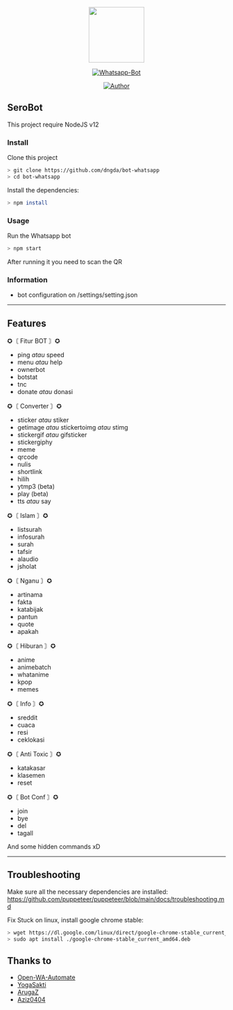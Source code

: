 <p align="center">
<img src="https://assets.stickpng.com/images/580b57fcd9996e24bc43c543.png" height="128"/>
</p>
<p align="center">
<a href="https://github.com/dngda/bot-whatsapp"><img title="Whatsapp-Bot" src="https://img.shields.io/badge/Whatsapp Bot-green?colorA=%23ff0000&colorB=%23017e40&style=for-the-badge"></a>
</p>
<p align="center">
<a href="https://github.com/dngda/"><img title="Author" src="https://img.shields.io/badge/Github-dngda-blue?style=for-the-badge&logo=github"></a>
</p>

## SeroBot

This project require NodeJS v12

### Install
Clone this project

```bash
> git clone https://github.com/dngda/bot-whatsapp
> cd bot-whatsapp
```

Install the dependencies:

```bash
> npm install
```

### Usage
Run the Whatsapp bot

```bash
> npm start
```

After running it you need to scan the QR

### Information
- bot configuration on /settings/setting.json
---

## Features

✪〘 Fitur BOT 〙✪
- ping _atau_ speed
- menu _atau_ help
- ownerbot
- botstat
- tnc
- donate _atau_ donasi

✪〘 Converter 〙✪
- sticker _atau_ stiker
- getimage _atau_ stickertoimg _atau_ stimg
- stickergif _atau_ gifsticker
- stickergiphy
- meme
- qrcode
- nulis
- shortlink
- hilih
- ytmp3 (beta)
- play (beta)
- tts _atau_ say

✪〘 Islam 〙✪
- listsurah
- infosurah
- surah
- tafsir
- alaudio
- jsholat

✪〘 Nganu 〙✪
- artinama
- fakta
- katabijak
- pantun
- quote
- apakah

✪〘 Hiburan 〙✪
- anime
- animebatch
- whatanime
- kpop
- memes

✪〘 Info 〙✪
- sreddit
- cuaca
- resi
- ceklokasi

✪〘 Anti Toxic 〙✪
- katakasar
- klasemen
- reset

✪〘 Bot Conf 〙✪
- join
- bye
- del
- tagall

And some hidden commands xD

---

## Troubleshooting
Make sure all the necessary dependencies are installed: https://github.com/puppeteer/puppeteer/blob/main/docs/troubleshooting.md

Fix Stuck on linux, install google chrome stable: 
```bash
> wget https://dl.google.com/linux/direct/google-chrome-stable_current_amd64.deb
> sudo apt install ./google-chrome-stable_current_amd64.deb
```

## Thanks to
- [Open-WA-Automate](https://github.com/open-wa/wa-automate-nodejs)
- [YogaSakti](https://github.com/YogaSakti/imageToSticker)
- [ArugaZ](https://github.com/ArugaZ/whatsapp-bot)
- [Aziz0404](https://github.com/nuraziz0404/botwa)
